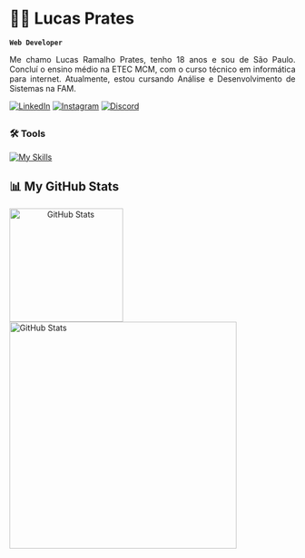 # 👨‍💻 Lucas Prates
**`Web Developer`**

<div align="justify">
 <p>Me chamo Lucas Ramalho Prates, tenho 18 anos e sou de São Paulo. Concluí o ensino médio na ETEC MCM, com o curso técnico em informática para internet. Atualmente, estou cursando Análise e Desenvolvimento de Sistemas na FAM.</p>
</div>

[![LinkedIn](https://img.shields.io/badge/LinkedIn-blue?logo=linkedin&logoColor=white)](https://www.linkedin.com/in/lucasspr)
[![Instagram](https://img.shields.io/badge/Instagram-E4405F?logo=instagram&logoColor=white)](https://www.instagram.com/luccsxv)
[![Discord](https://img.shields.io/badge/-Discord-5865F2?style=flat&logo=discord&logoColor=white&labelColor=5865F2)](https://discord.gg/luccsxv)

##

### 🛠️ Tools

[![My Skills](https://skillicons.dev/icons?i=js,html,css,py,bootstrap)](https://skillicons.dev)

## 📊 My GitHub Stats

<p align="center">
  <img
    align="left" 
    alt="GitHub Stats" 
    style="padding-right: 10px;" 
    src="https://github-readme-stats.vercel.app/api?username=prateslr&show_icons=true&theme=dark" alt="GitHub Stats" height="200"/>
 
  <img
    align="left" 
    alt="GitHub Stats" 
    src="https://github-readme-stats.vercel.app/api/top-langs/?username=prateslr&layout=compact&theme=dark&langs_count=9" alt="Top Langs" height="400"/>
</p>
